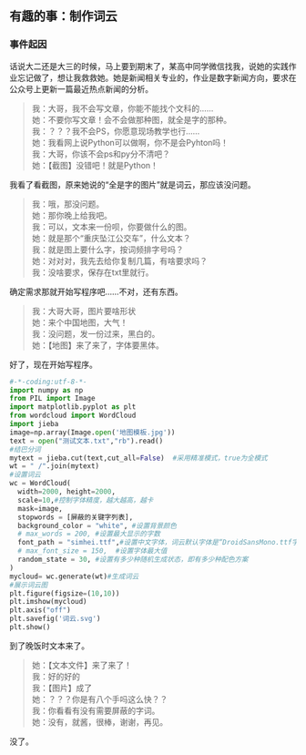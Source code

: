 ## 有趣的事：制作词云

### 事件起因
话说大二还是大三的时候，马上要到期末了，某高中同学微信找我，说她的实践作业忘记做了，想让我救救她。她是新闻相关专业的，作业是数字新闻方向，要求在公众号上更新一篇最近热点新闻的分析。

>我：大哥，我不会写文章，你能不能找个文科的……<br>她：不要你写文章！会不会做那种图，就全是字的那种。<br>我：？？？我不会PS，你愿意现场教学也行……<br>她：我看网上说Python可以做啊，你不是会Pyhton吗！<br>
>我：大哥，你该不会ps和py分不清吧？<br>她：【截图】没错吧！就是Python！

我看了看截图，原来她说的“全是字的图片”就是词云，那应该没问题。

>我：哦，那没问题。<br>
>她：那你晚上给我吧。<br>
>我：可以，文本来一份呗，你要做什么的图。<br>
>她：就是那个“重庆坠江公交车”，什么文本？<br>
>我：就是图上要什么字，按词频排字号吗？<br>
>她：对对对，我先去给你复制几篇，有啥要求吗？<br>
>我：没啥要求，保存在txt里就行。<br>

确定需求那就开始写程序吧……不对，还有东西。

>我：大哥大哥，图片要啥形状<br>
>她：来个中国地图，大气！<br>
>我：没问题，发一份过来，黑白的。<br>
>她：【地图】来了来了，字体要黑体。

好了，现在开始写程序。

```python
#-*-coding:utf-8-*- 
import numpy as np
from PIL import Image
import matplotlib.pyplot as plt  
from wordcloud import WordCloud  
import jieba  
image=np.array(Image.open('地图模板.jpg'))
text = open("测试文本.txt","rb").read()  
#结巴分词  
mytext = jieba.cut(text,cut_all=False)  #采用精准模式，true为全模式
wt = " /".join(mytext)  
#设置词云
wc = WordCloud(
  width=2000, height=2000,
  scale=10,#控制字体精度，越大越高，越卡
  mask=image,
  stopwords = [屏蔽的关键字列表],
  background_color = "white", #设置背景颜色  
  # max_words = 200, #设置最大显示的字数  
  font_path = "simhei.ttf",#设置中文字体，词云默认字体是“DroidSansMono.ttf字体库”，不支持中文 
  # max_font_size = 150,  #设置字体最大值  
  random_state = 30, #设置有多少种随机生成状态，即有多少种配色方案 
)  
mycloud= wc.generate(wt)#生成词云  
#展示词云图  
plt.figure(figsize=(10,10))
plt.imshow(mycloud)  
plt.axis("off")  
plt.savefig('词云.svg')
plt.show() 
```

到了晚饭时文本来了。

>她：【文本文件】来了来了！<br>
>我：好的好的<br>
>我：【图片】成了<br>
>她：？？？你是有八个手吗这么快？？<br>
>我：你看看有没有需要屏蔽的字词。<br>
>她：没有，就酱，很棒，谢谢，再见。<br>

没了。
